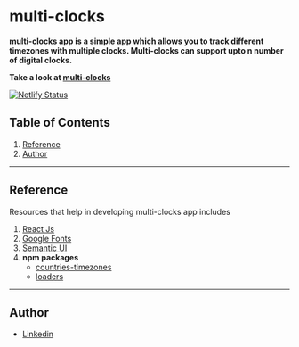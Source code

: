 # multi-clocks

**multi-clocks app is a simple app which allows you to track different timezones with multiple clocks. Multi-clocks can support upto n number of digital clocks.**

**Take a look at [multi-clocks](https://multi-clocks.netlify.app/)**

[![Netlify Status](https://api.netlify.com/api/v1/badges/e31a5798-6d85-4cc7-a626-72f6f81d1636/deploy-status)](https://multi-clocks.netlify.app/)

## Table of Contents

1. [Reference](#reference)
2. [Author](#author)

---

## Reference

Resources that help in developing multi-clocks app includes

1. [React Js](https://reactjs.org/)
2. [Google Fonts](https://fonts.google.com/)
3. [Semantic UI](https://semantic-ui.com/)
4. **npm packages**
   - [countries-timezones](https://www.npmjs.com/package/countries-and-timezones)
   - [loaders](https://www.npmjs.com/package/react-spinners)

---

## Author

- [Linkedin](https://www.linkedin.com/in/vidyaranjitha-raviprakash-achar-1b71b2118)
